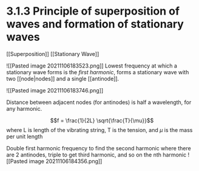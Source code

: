 # 3.1.3 Principle of superposition of waves and formation of stationary waves

[[Superposition]]
[[Stationary Wave]]

![[Pasted image 20211106183523.png]]
Lowest frequency at which a stationary wave forms is the *first harmonic*, forms a stationary wave with two [[node|nodes]] and a single [[antinode]]. 

![[Pasted image 20211106183746.png]]

Distance between adjacent nodes (for antinodes) is half a wavelength, for any harmonic.

$$f = \frac{1}{2L} \sqrt{\frac{T}{\mu}}$$
where L is length of the vibrating string, T is the tension, and $\mu$ is the mass per unit length

Double first harmonic frequency to find the second harmonic where there are 2 antinodes,  triple to get third harmonic, and so on the nth harmonic
![[Pasted image 20211106184356.png]]

